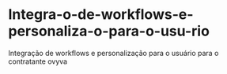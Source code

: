 # Integra-o-de-workflows-e-personaliza-o-para-o-usu-rio
Integração de workflows e personalização para o usuário para o contratante ovyva
